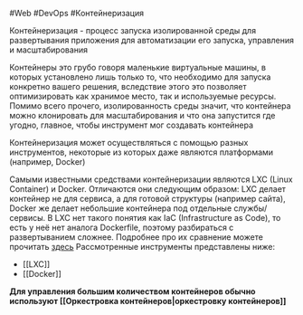 #Web #DevOps #Контейнеризация

Контейнеризация - процесс запуска изолированной среды для развертывания приложения для автоматизации его запуска, управления и масштабирования

Контейнеры это грубо говоря маленькие виртуальные машины, в которых установлено лишь только то, что необходимо для запуска конкретно вашего решения, вследствие этого это позволяет оптимизировать как хранимое место, так и используемые ресурсы. Помимо всего прочего, изолированность среды значит, что контейнера можно клонировать для масштабирования и что она запустится где угодно, главное, чтобы инструмент мог создавать контейнера

Контейнеризация может осуществляться с помощью разных инструментов, некоторые из которых даже являются платформами (например, Docker)

Самыми известными средствами контейнеризации являются LXC (Linux Container) и Docker. Отличаются они следующим образом: LXC делает контейнер не для сервиса, а для готовой структуры (например сайта), Docker же делает небольшие контейнера под отдельные службы/сервисы. В LXC нет такого понятия как IaC (Infrastructure as Code), то есть у неё нет аналога Dockerfile, поэтому разбираться с развертыванием сложнее. Подробнее про их сравнение можете прочитать [здесь](https://habr.com/ru/articles/563040/)
Рассмотренные инструменты представлены ниже:
- [[LXC]]
- [[Docker]]

**Для управления большим количеством контейнеров обычно используют [[Оркестровка контейнеров|оркестровку контейнеров]]**